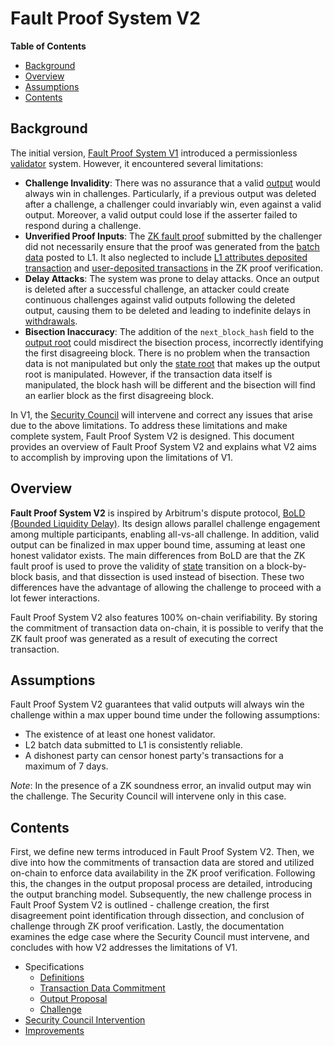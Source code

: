 # Fault Proof System V2

<!-- All glossary references in this file. -->

[g-validator]: ../glossary.md#validator
[g-checkpoint-output]: ../glossary.md#checkpoint-output
[g-zk-fault-proof]: ../glossary.md#zk-fault-proof
[g-sequencer-batch]: ../glossary.md#sequencer-batch
[g-l1-attr-deposit]: ../glossary.md#l1-attributes-deposited-transaction
[g-user-deposited]: ../glossary.md#user-deposited-transaction
[g-withdrawals]: ../glossary.md#withdrawals
[g-l2-output]: ../glossary.md#l2-output-root
[g-state-root]: ../glossary.md#state-root
[g-security-council]: ../glossary.md#security-council
[g-state]: ../glossary.md#state

<!-- START doctoc generated TOC please keep comment here to allow auto update -->
<!-- DON'T EDIT THIS SECTION, INSTEAD RE-RUN doctoc TO UPDATE -->
**Table of Contents**

- [Background](#background)
- [Overview](#overview)
- [Assumptions](#assumptions)
- [Contents](#contents)

<!-- END doctoc generated TOC please keep comment here to allow auto update -->

## Background

The initial version, [Fault Proof System V1](../challenge.md) introduced a permissionless [validator][g-validator]
system. However, it encountered several limitations:

- **Challenge Invalidity**: There was no assurance that a valid [output][g-checkpoint-output] would always win in
  challenges. Particularly, if a previous output was deleted after a challenge, a challenger could invariably win, even
  against a valid output. Moreover, a valid output could lose if the asserter failed to respond during a challenge.
- **Unverified Proof Inputs**: The [ZK fault proof][g-zk-fault-proof] submitted by the challenger did not necessarily
  ensure that the proof was generated from the [batch data][g-sequencer-batch] posted to L1. It also neglected to
  include [L1 attributes deposited transaction][g-l1-attr-deposit] and [user-deposited transactions][g-user-deposited]
  in the ZK proof verification.
- **Delay Attacks**: The system was prone to delay attacks. Once an output is deleted after a successful challenge, an
  attacker could create continuous challenges against valid outputs following the deleted output, causing them to be
  deleted and leading to indefinite delays in [withdrawals][g-withdrawals].
- **Bisection Inaccuracy**: The addition of the `next_block_hash` field to the [output root][g-l2-output] could
  misdirect the bisection process, incorrectly identifying the first disagreeing block. There is no problem when the
  transaction data is not manipulated but only the [state root][g-state-root] that makes up the output root is
  manipulated. However, if the transaction data itself is manipulated, the block hash will be different and the
  bisection will find an earlier block as the first disagreeing block.

In V1, the [Security Council][g-security-council] will intervene and correct any issues that arise due to the above
limitations. To address these limitations and make complete system, Fault Proof System V2 is designed. This document
provides an overview of Fault Proof System V2 and explains what V2 aims to accomplish by improving upon the limitations
of V1.

## Overview

**Fault Proof System V2** is inspired by Arbitrum's dispute protocol,
[BoLD (Bounded Liquidity Delay)](https://github.com/OffchainLabs/bold). Its design allows parallel challenge engagement
among multiple participants, enabling all-vs-all challenge. In addition, valid output can be finalized in max upper
bound time, assuming at least one honest validator exists. The main differences from BoLD are that the ZK fault proof is
used to prove the validity of [state][g-state] transition on a block-by-block basis, and that dissection is used instead
of bisection. These two differences have the advantage of allowing the challenge to proceed with a lot fewer
interactions.

Fault Proof System V2 also features 100% on-chain verifiability. By storing the commitment of transaction data on-chain,
it is possible to verify that the ZK fault proof was generated as a result of executing the correct transaction.

## Assumptions

Fault Proof System V2 guarantees that valid outputs will always win the challenge within a max upper bound time under
the following assumptions:

- The existence of at least one honest validator.
- L2 batch data submitted to L1 is consistently reliable.
- A dishonest party can censor honest party's transactions for a maximum of 7 days.

*Note*: In the presence of a ZK soundness error, an invalid output may win the challenge. The Security Council will
intervene only in this case.

## Contents

First, we define new terms introduced in Fault Proof System V2. Then, we dive into how the commitments of transaction
data are stored and utilized on-chain to enforce data availability in the ZK proof verification. Following this, the
changes in the output proposal process are detailed, introducing the output branching model. Subsequently, the new
challenge process in Fault Proof System V2 is outlined - challenge creation, the first disagreement point identification
through dissection, and conclusion of challenge through ZK proof verification. Lastly, the documentation examines the
edge case where the Security Council must intervene, and concludes with how V2 addresses the limitations of V1.

- Specifications
  - [Definitions](./definitions.md)
  - [Transaction Data Commitment](./transaction-data-commitment.md)
  - [Output Proposal](./output-proposal.md)
  - [Challenge](./challenge.md)
- [Security Council Intervention](./security-council-intervention.md)
- [Improvements](./improvements.md)

